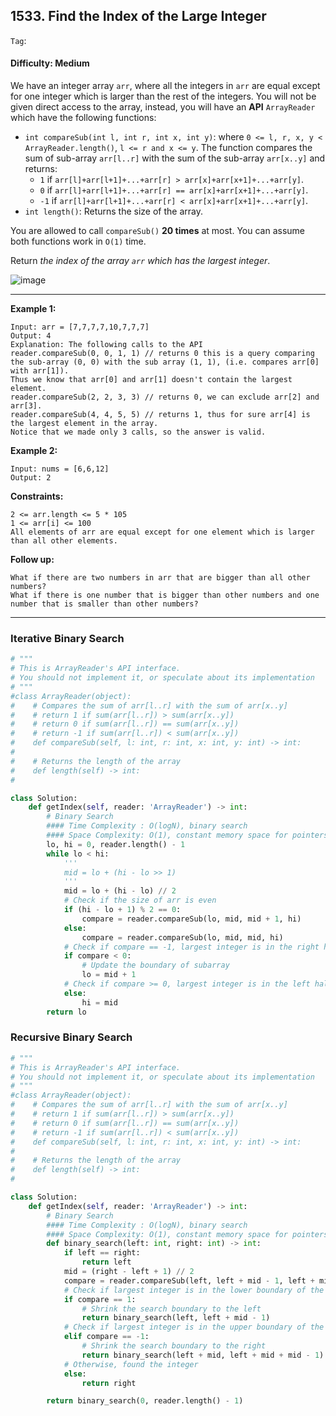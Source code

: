 ## 1533. Find the Index of the Large Integer

```Tag```:

#### Difficulty: Medium

We have an integer array ```arr```, where all the integers in ```arr``` are equal except for one integer which is larger than the rest of the integers. You will not be given direct access to the array, instead, you will have an __API__ ```ArrayReader``` which have the following functions:

- ```int compareSub(int l, int r, int x, int y)```: where ```0 <= l, r, x, y < ArrayReader.length()```, ```l <= r and x <= y```. The function compares the sum of sub-array ```arr[l..r]``` with the sum of the sub-array ```arr[x..y]``` and returns:
  - ```1``` if ```arr[l]+arr[l+1]+...+arr[r] > arr[x]+arr[x+1]+...+arr[y]```.
  - ```0``` if ```arr[l]+arr[l+1]+...+arr[r] == arr[x]+arr[x+1]+...+arr[y]```.
  - ```-1``` if ```arr[l]+arr[l+1]+...+arr[r] < arr[x]+arr[x+1]+...+arr[y]```.
- ```int length()```: Returns the size of the array.

You are allowed to call ```compareSub()``` __20 times__ at most. You can assume both functions work in ```O(1)``` time.

Return _the index of the array ```arr``` which has the largest integer_.

![image](https://user-images.githubusercontent.com/35042430/212568856-9e45bf9e-a3e5-45e3-a66c-d181b70557b1.png)

---

__Example 1:__
```
Input: arr = [7,7,7,7,10,7,7,7]
Output: 4
Explanation: The following calls to the API
reader.compareSub(0, 0, 1, 1) // returns 0 this is a query comparing the sub-array (0, 0) with the sub array (1, 1), (i.e. compares arr[0] with arr[1]).
Thus we know that arr[0] and arr[1] doesn't contain the largest element.
reader.compareSub(2, 2, 3, 3) // returns 0, we can exclude arr[2] and arr[3].
reader.compareSub(4, 4, 5, 5) // returns 1, thus for sure arr[4] is the largest element in the array.
Notice that we made only 3 calls, so the answer is valid.
```

__Example 2:__
```
Input: nums = [6,6,12]
Output: 2
```

__Constraints:__
```
2 <= arr.length <= 5 * 105
1 <= arr[i] <= 100
All elements of arr are equal except for one element which is larger than all other elements.
```

__Follow up:__
```
What if there are two numbers in arr that are bigger than all other numbers?
What if there is one number that is bigger than other numbers and one number that is smaller than other numbers?
```

---

### Iterative Binary Search

```Python
# """
# This is ArrayReader's API interface.
# You should not implement it, or speculate about its implementation
# """
#class ArrayReader(object):
#	 # Compares the sum of arr[l..r] with the sum of arr[x..y]
#	 # return 1 if sum(arr[l..r]) > sum(arr[x..y])
#	 # return 0 if sum(arr[l..r]) == sum(arr[x..y])
#	 # return -1 if sum(arr[l..r]) < sum(arr[x..y])
#    def compareSub(self, l: int, r: int, x: int, y: int) -> int:
#
#	 # Returns the length of the array
#    def length(self) -> int:
#

class Solution:
    def getIndex(self, reader: 'ArrayReader') -> int:
        # Binary Search
        #### Time Complexity : O(logN), binary search
        #### Space Complexity: O(1), constant memory space for pointers
        lo, hi = 0, reader.length() - 1
        while lo < hi:
            '''
            mid = lo + (hi - lo >> 1)
            '''
            mid = lo + (hi - lo) // 2
            # Check if the size of arr is even
            if (hi - lo + 1) % 2 == 0:
                compare = reader.compareSub(lo, mid, mid + 1, hi)
            else:
                compare = reader.compareSub(lo, mid, mid, hi)
            # Check if compare == -1, largest integer is in the right half of the array
            if compare < 0:
                # Update the boundary of subarray
                lo = mid + 1
            # Check if compare >= 0, largest integer is in the left half of the array
            else:
                hi = mid
        return lo
```

### Recursive Binary Search

```Python
# """
# This is ArrayReader's API interface.
# You should not implement it, or speculate about its implementation
# """
#class ArrayReader(object):
#	 # Compares the sum of arr[l..r] with the sum of arr[x..y]
#	 # return 1 if sum(arr[l..r]) > sum(arr[x..y])
#	 # return 0 if sum(arr[l..r]) == sum(arr[x..y])
#	 # return -1 if sum(arr[l..r]) < sum(arr[x..y])
#    def compareSub(self, l: int, r: int, x: int, y: int) -> int:
#
#	 # Returns the length of the array
#    def length(self) -> int:
#

class Solution:
    def getIndex(self, reader: 'ArrayReader') -> int:
        # Binary Search
        #### Time Complexity : O(logN), binary search
        #### Space Complexity: O(1), constant memory space for pointers
        def binary_search(left: int, right: int) -> int:
            if left == right:
                return left
            mid = (right - left + 1) // 2
            compare = reader.compareSub(left, left + mid - 1, left + mid, left + mid + mid - 1)
            # Check if largest integer is in the lower boundary of the array
            if compare == 1:
                # Shrink the search boundary to the left
                return binary_search(left, left + mid - 1)
            # Check if largest integer is in the upper boundary of the array
            elif compare == -1:
                # Shrink the search boundary to the right
                return binary_search(left + mid, left + mid + mid - 1)
            # Otherwise, found the integer
            else:
                return right

        return binary_search(0, reader.length() - 1)
```
